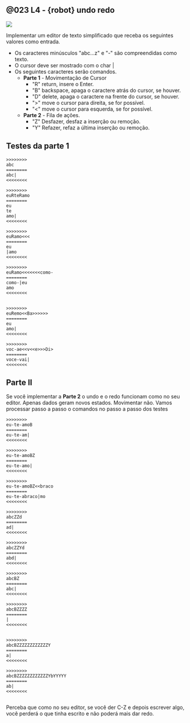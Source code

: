 ## @023 L4 - {robot} undo redo

![](https://raw.githubusercontent.com/qxcodefup/arcade/master/base/023/capa.jpg)

Implementar um editor de texto simplificado que receba os seguintes valores como
entrada.

- Os caracteres minúsculos "abc...z" e "-" são compreendidas como texto.
- O cursor deve ser mostrado com o char |
- Os seguintes caracteres serão comandos.
    - __Parte 1__ - Movimentação de Cursor
        * "R" return, insere o Enter.
        * "B" backspace, apaga o caractere atrás do cursor, se houver.
        * "D" delete, apaga o caractere na frente do cursor, se houver.
        * ">" move o cursor para direita, se for possível.
        * "<" move o cursor para esquerda, se for possível.
    - __Parte 2__ - Fila de ações.
        * "Z" Desfazer, desfaz a inserção ou remoção.
        * "Y" Refazer, refaz a última inserção ou remoção.


## Testes da parte 1

```
>>>>>>>>
abc
========
abc|
<<<<<<<<

>>>>>>>>
euRteRamo
========
eu
te
amo|
<<<<<<<<

>>>>>>>>
euRamo<<<
========
eu
|amo
<<<<<<<<

>>>>>>>>
euRamo<<<<<<<como-
========
como-|eu
amo
<<<<<<<<


>>>>>>>>
euRemo<<Ba>>>>>>
========
eu
amo|
<<<<<<<<

>>>>>>>>
voc-ae<<v<<e>>>Di>
========
voce-vai|
<<<<<<<<
```

## Parte II

Se você implementar a **Parte 2** o undo e o redo funcionam como no seu editor. 
Apenas dados geram novos estados. Movimentar não. Vamos processar passo a passo o comandos no passo a passo dos testes

```
>>>>>>>>
eu-te-amoB
========
eu-te-am|
<<<<<<<<

>>>>>>>>
eu-te-amoBZ
========
eu-te-amo|
<<<<<<<<

>>>>>>>>
eu-te-amoBZ<<braco
========
eu-te-abraco|mo
<<<<<<<<

>>>>>>>>
abcZZd
========
ad|
<<<<<<<<

>>>>>>>>
abcZZYd
========
abd|
<<<<<<<<

>>>>>>>>
abcBZ
========
abc|
<<<<<<<<

>>>>>>>>
abcBZZZZ
========
|
<<<<<<<<


>>>>>>>>
abcBZZZZZZZZZZZZY
========
a|
<<<<<<<<

>>>>>>>>
abcBZZZZZZZZZZZZYbYYYYY
========
ab|
<<<<<<<<


```

Perceba que como no seu editor, se você der C-Z e depois escrever algo, você
perderá o que tinha escrito e não poderá mais dar redo.
